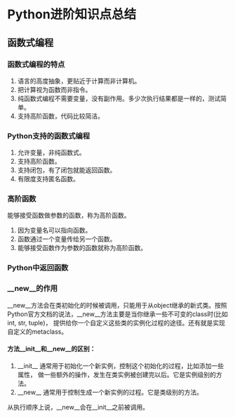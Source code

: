 # Python进阶知识点总结

## 函数式编程
### 函数式编程的特点
1. 语言的高度抽象，更贴近于计算而非计算机。
2. 把计算视为函数而非指令。
3. 纯函数式编程不需要变量，没有副作用。多少次执行结果都是一样的，测试简单。
4. 支持高阶函数，代码比较简洁。

### Python支持的函数式编程
1. 允许变量，非纯函数式。
2. 支持高阶函数。
3. 支持闭包，有了闭包就能返回函数。
4. 有限度支持匿名函数。

### 高阶函数
能够接受函数做参数的函数，称为高阶函数。

1. 因为变量名可以指向函数。
2. 函数通过一个变量传给另一个函数。
3. 能够接受函数作为参数的函数就称为高阶函数。

### Python中返回函数


### \_\_new\_\_的作用
\_\_new\_\_方法会在类初始化的时候被调用，只能用于从object继承的新式类。按照Python官方文档的说法，\_\_new\_\_方法主要是当你继承一些不可变的class时(比如int, str, tuple)， 提供给你一个自定义这些类的实例化过程的途径。还有就是实现自定义的metaclass。

#### 方法\_\_init\_\_和\_\_new\_\_的区别：

1. \_\_init\_\_ 通常用于初始化一个新实例，控制这个初始化的过程，比如添加一些属性， 做一些额外的操作，发生在类实例被创建完以后。它是实例级别的方法。
2. \_\_new\_\_ 通常用于控制生成一个新实例的过程。它是类级别的方法。

从执行顺序上说，\_\_new\_\_会在\_\_init\_\_之前被调用。